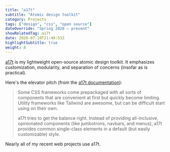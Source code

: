 ```yaml
---
title: "a17t"
subtitle: "Atomic design toolkit"
category: Projects
tags: ["design", "css", "open source"]
dateOverride: "Spring 2020 – present"
showRelatedTag: a17t
date: 2020-07-10T21:49:53Z
highlightSubtitle: true
weight: 8
---
```


[a17t](https://github.com/milesmcc/a17t) is my lightweight open-source atomic design toolkit. It emphasizes customization, modularity, and separation of concerns (insofar as is practical).

Here's the elevator pitch (from the [a17t documentation](https://a17t.miles.land)):

> Some CSS frameworks come prepackaged with all sorts of components that are convenient at first but quickly become limiting. Utility frameworks like Tailwind are awesome, but can be difficult start using on their own.
>
> a17t tries to get the balance right. Instead of providing all-inclusive, opinionated components (like jumbotrons, navbars, and menus), a17t provides common single-class elements in a default (but easily customizable) style.

Nearly all of my recent web projects use a17t.
